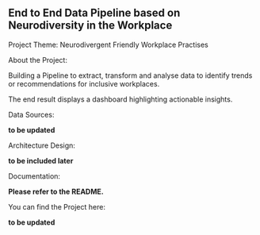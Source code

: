 ## End to End Data Pipeline based on Neurodiversity in the Workplace

Project Theme: Neurodivergent Friendly Workplace Practises

About the Project: 

Building a Pipeline to extract, transform and analyse data to identify trends or recommendations for inclusive workplaces. 

The end result displays a dashboard highlighting actionable insights. 

Data Sources:

**to be updated** 

Architecture Design: 

**to be included later**

Documentation: 

**Please refer to the README.**

You can find the Project here: 

**to be updated**